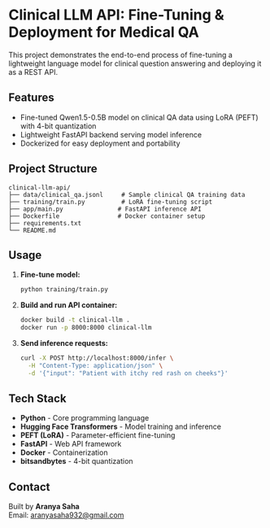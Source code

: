 # Clinical LLM API: Fine-Tuning & Deployment for Medical QA

This project demonstrates the end-to-end process of fine-tuning a lightweight language model for clinical question answering and deploying it as a REST API.

## Features

- Fine-tuned Qwen1.5-0.5B model on clinical QA data using LoRA (PEFT) with 4-bit quantization
- Lightweight FastAPI backend serving model inference
- Dockerized for easy deployment and portability

## Project Structure

```
clinical-llm-api/
├── data/clinical_qa.jsonl     # Sample clinical QA training data
├── training/train.py          # LoRA fine-tuning script
├── app/main.py               # FastAPI inference API
├── Dockerfile                # Docker container setup
├── requirements.txt
└── README.md
```

## Usage

1. **Fine-tune model:**
   ```bash
   python training/train.py
   ```

2. **Build and run API container:**
   ```bash
   docker build -t clinical-llm .
   docker run -p 8000:8000 clinical-llm
   ```

3. **Send inference requests:**
   ```bash
   curl -X POST http://localhost:8000/infer \
     -H "Content-Type: application/json" \
     -d '{"input": "Patient with itchy red rash on cheeks"}'
   ```

## Tech Stack

- **Python** - Core programming language
- **Hugging Face Transformers** - Model training and inference
- **PEFT (LoRA)** - Parameter-efficient fine-tuning
- **FastAPI** - Web API framework
- **Docker** - Containerization
- **bitsandbytes** - 4-bit quantization

## Contact

Built by **Aranya Saha**  
Email: aranyasaha932@gmail.com
